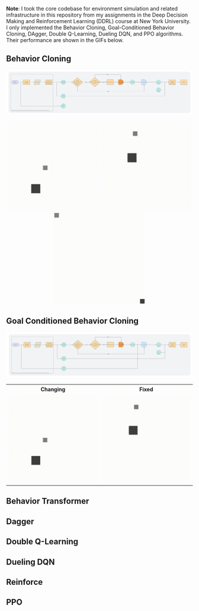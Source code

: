 **Note**: I took the core codebase for environment simulation and related infrastructure in this repository from my assignments in the Deep Decision Making and Reinforcement Learning (DDRL) course at New York University. I only implemented the Behavior Cloning, Goal-Conditioned Behavior Cloning, DAgger, Double Q-Learning, Dueling DQN, and PPO algorithms. Their performance are shown in the GIFs below.

## Behavior Cloning 

![Behavior Cloning](figures/behavior-cloning.png)

<p align="center">
  <img src="./gifs/behavior-cloning/changing/changing.gif" alt="Changing" width="245"/>
  <img src="./gifs/behavior-cloning/fixed/fixed.gif" alt="Fixed" width="245"/>
  <img src="./gifs/behavior-cloning/multimodal/multimodal.gif" alt="Multimodal" width="245"/>
</p>

## Goal Conditioned Behavior Cloning

![Goal-Conditioned Behavior Cloning](figures/goal-conditioned-behavior-cloning.png)


<p align="center">
    <table>
            <tr>
                    <th>Changing</th>
                    <th>Fixed</th>
            </tr>
            <tr>
                    <td align="center"><img src="./gifs/goal-conditioned-behavior-cloning/changing/changing.gif" alt="Changing" width="245"/></td>
                    <td align="center"><img src="./gifs/goal-conditioned-behavior-cloning/fixed/fixed.gif" alt="Fixed" width="245"/></td>
            </tr>
    </table>
</p>

## Behavior Transformer 

## Dagger

## Double Q-Learning 

## Dueling DQN 

## Reinforce 

## PPO 



